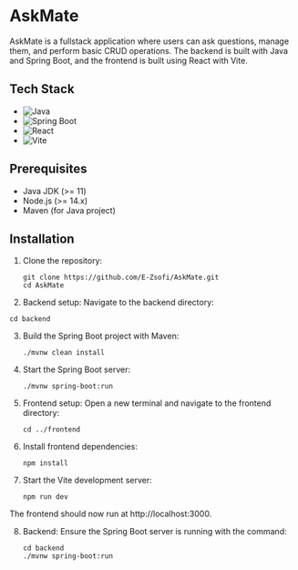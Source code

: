 # AskMate

AskMate is a fullstack application where users can ask questions, manage them, and perform basic CRUD operations. The backend is built with Java and Spring Boot, and the frontend is built using React with Vite.

## Tech Stack

- ![Java](https://img.shields.io/badge/Java-ED8B00?style=for-the-badge&logo=java&logoColor=white)
- ![Spring Boot](https://img.shields.io/badge/Spring_Boot-6DB33F?style=for-the-badge&logo=spring-boot&logoColor=white)
- ![React](https://img.shields.io/badge/React-20232A?style=for-the-badge&logo=react&logoColor=61DAFB)
- ![Vite](https://img.shields.io/badge/Vite-646CFF?style=for-the-badge&logo=vite&logoColor=white)

## Prerequisites

- Java JDK (>= 11)
- Node.js (>= 14.x)
- Maven (for Java project)

## Installation

1. Clone the repository:
   ```
   git clone https://github.com/E-Zsofi/AskMate.git
   cd AskMate
2. Backend setup:
Navigate to the backend directory:
  ```
  cd backend
  ```
3. Build the Spring Boot project with Maven:
   ```
   ./mvnw clean install
   ```
4. Start the Spring Boot server:
   ```
   ./mvnw spring-boot:run
   ```
5. Frontend setup:
Open a new terminal and navigate to the frontend directory:
   ```
   cd ../frontend
   ```
6. Install frontend dependencies:
   ```
   npm install
   ```
7. Start the Vite development server:
   ```
   npm run dev
   ```
The frontend should now run at http://localhost:3000.

8. Backend: Ensure the Spring Boot server is running with the command:
   ```
   cd backend
   ./mvnw spring-boot:run
   ```
